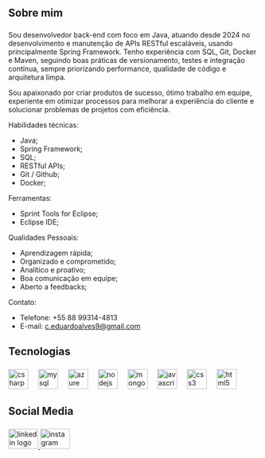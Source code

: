 <h2 align="left">Sobre mim</h2>

###

<p align="left">Sou desenvolvedor back-end com foco em Java, atuando desde 2024 no desenvolvimento e manutenção de APIs RESTful escaláveis, usando principalmente Spring Framework. Tenho experiência com SQL, Git, Docker e Maven, seguindo boas práticas de versionamento, testes e integração contínua, sempre priorizando performance, qualidade de código e arquitetura limpa.

Sou apaixonado por criar produtos de sucesso, ótimo trabalho em equipe, experiente em otimizar processos para melhorar a experiência do cliente e solucionar problemas de projetos com eficiência.

Habilidades técnicas:
- Java;
- Spring Framework;
- SQL;
- RESTful APIs;
- Git / Github;
- Docker;

Ferramentas:
- Sprint Tools for Eclipse;
- Eclipse IDE;

Qualidades Pessoais:
- Aprendizagem rápida;
- Organizado e comprometido;
- Analítico e proativo;
- Boa comunicação em equipe;
- Aberto a feedbacks;

Contato:
- Telefone: +55 88 99314-4813
- E-mail: c.eduardoalves9@gmail.com

###

<h2 align="left">Tecnologias</h2>

###

<div align="left">
  <img src="https://cdn.jsdelivr.net/gh/devicons/devicon/icons/csharp/csharp-line.svg" height="40" alt="csharp logo"  />
  <img width="12" />
  <img src="https://cdn.jsdelivr.net/gh/devicons/devicon/icons/mysql/mysql-plain-wordmark.svg" height="40" alt="mysql logo"  />
  <img width="12" />
  <img src="https://cdn.jsdelivr.net/gh/devicons/devicon/icons/azure/azure-original-wordmark.svg" height="40" alt="azure logo"  />
  <img width="12" />
  <img src="https://cdn.jsdelivr.net/gh/devicons/devicon/icons/nodejs/nodejs-original.svg" height="40" alt="nodejs logo"  />
  <img width="12" />
  <img src="https://cdn.jsdelivr.net/gh/devicons/devicon/icons/mongodb/mongodb-plain-wordmark.svg" height="40" alt="mongodb logo"  />
  <img width="12" />
  <img src="https://cdn.jsdelivr.net/gh/devicons/devicon/icons/javascript/javascript-original.svg" height="40" alt="javascript logo"  />
  <img width="12" />
  <img src="https://cdn.jsdelivr.net/gh/devicons/devicon/icons/css3/css3-original.svg" height="40" alt="css3 logo"  />
  <img width="12" />
  <img src="https://cdn.jsdelivr.net/gh/devicons/devicon/icons/html5/html5-original.svg" height="40" alt="html5 logo"  />
</div>

###

<h2 align="left">Social Media</h2>

###

<div align="left">
  <a href="https://www.linkedin.com/in/carloseduardo-alves-/" target="_blank">
    <img src="https://raw.githubusercontent.com/maurodesouza/profile-readme-generator/master/src/assets/icons/social/linkedin/default.svg" width="60" height="40" alt="linkedin logo"  />
  </a>
  <a href="https://www.instagram.com/eduardotakeshi._/" target="_blank">
    <img src="https://raw.githubusercontent.com/maurodesouza/profile-readme-generator/master/src/assets/icons/social/instagram/default.svg" width="60" height="40" alt="instagram logo"  />
  </a>
</div>

###
